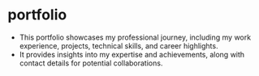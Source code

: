 # portfolio

* This portfolio showcases my professional journey, including my work experience, projects, technical skills, and career highlights. 
* It provides insights into my expertise and achievements, along with contact details for potential collaborations.






